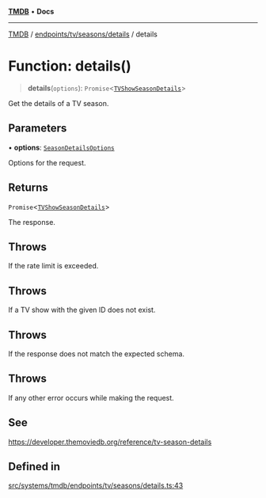 [**TMDB**](../../../../../README.md) • **Docs**

***

[TMDB](../../../../../README.md) / [endpoints/tv/seasons/details](../README.md) / details

# Function: details()

> **details**(`options`): `Promise`\<[`TVShowSeasonDetails`](../../../../../structs/Schemas/type-aliases/TVShowSeasonDetails.md)\>

Get the details of a TV season.

## Parameters

• **options**: [`SeasonDetailsOptions`](../type-aliases/SeasonDetailsOptions.md)

Options for the request.

## Returns

`Promise`\<[`TVShowSeasonDetails`](../../../../../structs/Schemas/type-aliases/TVShowSeasonDetails.md)\>

The response.

## Throws

If the rate limit is exceeded.

## Throws

If a TV show with the given ID does not exist.

## Throws

If the response does not match the expected schema.

## Throws

If any other error occurs while making the request.

## See

https://developer.themoviedb.org/reference/tv-season-details

## Defined in

[src/systems/tmdb/endpoints/tv/seasons/details.ts:43](https://github.com/Norviah/media-hub/blob/e3dc67aa1738d9ad44e6a4419ef7e26de86e1452/src/systems/tmdb/endpoints/tv/seasons/details.ts#L43)
